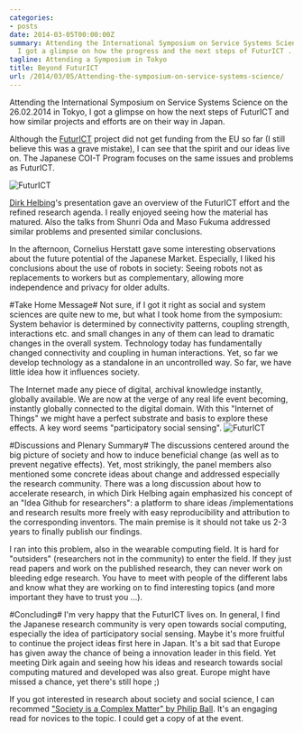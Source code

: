 ```yaml
---
categories:
- posts
date: 2014-03-05T00:00:00Z
summary: Attending the International Symposium on Service Systems Science in Tokyo,
  I got a glimpse on how the progress and the next steps of FuturICT ...
tagline: Attending a Symposium in Tokyo
title: Beyond FuturICT
url: /2014/03/05/Attending-the-symposium-on-service-systems-science/
---
```


<p class="lead">  
Attending the International Symposium on Service Systems Science on the 26.02.2014 in Tokyo, I got a glimpse on how the next steps of FuturICT and how similar projects and efforts are on their way in Japan.
</p>

Although the [FuturICT](http://www.futurict.eu) project did not get funding from 
the EU so far (I still believe this was a grave mistake),
I can see that the spirit and our ideas live on. The Japanese COI-T Program focuses on the same issues and problems as FuturICT.

![FuturICT](/imgs/pres.jpg)

[Dirk Helbing](http://www.soms.ethz.ch/people/dhelbing)'s presentation gave an overview of the FuturICT effort and the refined research agenda. I really enjoyed seeing how the material has matured. 
Also the talks from Shunri Oda and Maso Fukuma addressed similar problems and presented similar conclusions.

In the afternoon, Cornelius Herstatt gave some interesting observations about the future potential of the Japanese Market. Especially, I liked his conclusions about the use of robots in society: Seeing robots not as replacements to workers but as complementary, allowing more independence and privacy for older adults.

#Take Home Message#
Not sure, if I got it right as social and system sciences are quite new to me, but what I took home from the
symposium:
System behavior is determined by connectivity patterns, coupling strength, interactions etc. and small changes in any of them can lead to dramatic changes in the overall system.
Technology today has fundamentally changed connectivity and coupling in human interactions. Yet, so far we develop technology as a standalone in an uncontrolled way. So far, we have little idea how it influences society.

The Internet made any piece of digital, archival knowledge instantly, globally available.
We are now at the verge of any real life event becoming, instantly globally connected to the digital domain.
With this "Internet of Things" we might have a perfect substrate and basis to explore these effects. A key word seems "participatory social sensing".
![FuturICT](/imgs/Tokyo.jpg)


#Discussions and Plenary Summary#
The discussions centered around the big
picture of society and how to induce beneficial change (as well as to prevent negative effects).
Yet, most strikingly, the panel members also mentioned
some concrete ideas about change and addressed especially
 the research community. There was a long discussion about how to accelerate research, in which Dirk Helbing again emphasized his concept of an "Idea Github for researchers": a platform to share ideas /implementations and research results more freely with easy reproducibility and attribution to the corresponding inventors. The main premise is it should not take us 2-3 years to finally publish our findings.

I ran into this problem, also in the wearable computing field. It is hard for "outsiders" (researchers not in the community) to enter the field. If they just read papers and work on the published research, they can never work on bleeding edge research. You have to meet with people of the different labs and know what they are working on to find interesting topics (and more important they have to trust you ...).

#Concluding#
I'm very happy that the FuturICT lives on. 
In general, I find the Japanese research community
is very open towards social computing, especially the idea of participatory social sensing. Maybe it's more fruitful to continue the project ideas first here in Japan. It's a bit sad that Europe has given away the chance of being a innovation leader in this field.
Yet meeting Dirk again and seeing how his ideas and research towards social computing matured and developed was also great. Europe might have missed a chance, yet there's still hope ;)

If you got interested in research about society and social science, I can recommed ["Society is a Complex Matter" by Philip Ball](http://www.springer.com/physics/complexity/book/978-3-642-28999-6). It's an engaging read for novices to the topic. I could get a copy of at the event.



